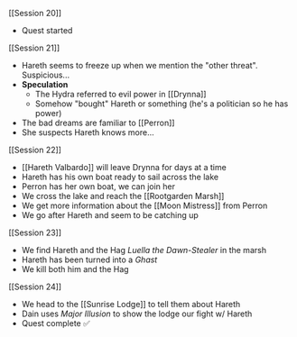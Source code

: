 [[Session 20]]
- Quest started

[[Session 21]]
- Hareth seems to freeze up when we mention the "other threat". Suspicious...
- **Speculation**
	- The Hydra referred to evil power in [[Drynna]]
	- Somehow "bought" Hareth or something (he's a politician so he has power)
- The bad dreams are familiar to [[Perron]]
- She suspects Hareth knows more...

[[Session 22]]
- [[Hareth Valbardo]] will leave Drynna for days at a time
- Hareth has his own boat ready to sail across the lake
- Perron has her own boat, we can join her
- We cross the lake and reach the [[Rootgarden Marsh]]
- We get more information about the [[Moon Mistress]] from Perron
- We go after Hareth and seem to be catching up

[[Session 23]]
- We find Hareth and the Hag *Luella the Dawn-Stealer* in the marsh
- Hareth has been turned into a *Ghast*
- We kill both him and the Hag

[[Session 24]]
- We head to the [[Sunrise Lodge]] to tell them about Hareth
- Dain uses *Major Illusion* to show the lodge our fight w/ Hareth
- Quest complete ✅